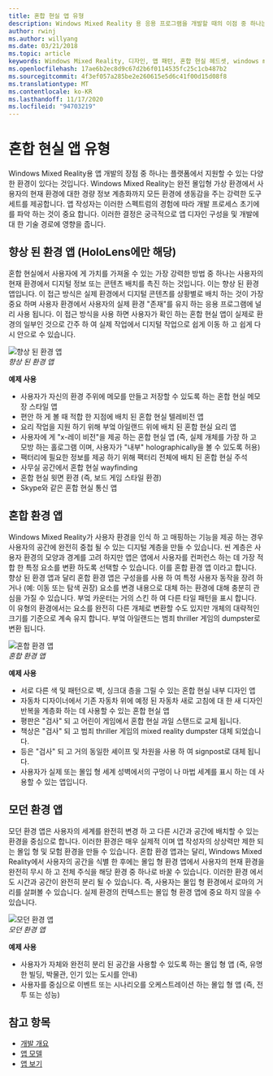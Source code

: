 ```yaml
---
title: 혼합 현실 앱 유형
description: Windows Mixed Reality 용 응용 프로그램을 개발할 때의 이점 중 하나는 플랫폼에서 사용자의 현재 환경 l에 대 한 경량 정보를 계층화 하는 데 사용할 수 있는 완전 한 몰입 형 가상 환경에서 지원할 수 있는 환경 스펙트럼입니다.
author: rwinj
ms.author: willyang
ms.date: 03/21/2018
ms.topic: article
keywords: Windows Mixed Reality, 디자인, 앱 패턴, 혼합 현실 헤드셋, windows mixed reality 헤드셋, 가상 현실 헤드셋, HoloLens
ms.openlocfilehash: 17ae6b2ec8d9c67d2b6f0114535fc25c1cb487b2
ms.sourcegitcommit: 4f3ef057a285be2e260615e5d6c41f00d15d08f8
ms.translationtype: MT
ms.contentlocale: ko-KR
ms.lasthandoff: 11/17/2020
ms.locfileid: "94703219"
---
```

# <a name="types-of-mixed-reality-apps"></a>혼합 현실 앱 유형

Windows Mixed Reality용 앱 개발의 장점 중 하나는 플랫폼에서 지원할 수 있는 다양한 환경이 있다는 것입니다. Windows Mixed Reality는 완전 몰입형 가상 환경에서 사용자의 현재 환경에 대한 경량 정보 계층화까지 모든 환경에 생동감을 주는 강력한 도구 세트를 제공합니다. 앱 작성자는 이러한 스펙트럼의 경험에 따라 개발 프로세스 초기에를 파악 하는 것이 중요 합니다. 이러한 결정은 궁극적으로 앱 디자인 구성을 및 개발에 대 한 기술 경로에 영향을 줍니다.

## <a name="enhanced-environment-apps-hololens-only"></a>향상 된 환경 앱 (HoloLens에만 해당)

혼합 현실에서 사용자에 게 가치를 가져올 수 있는 가장 강력한 방법 중 하나는 사용자의 현재 환경에서 디지털 정보 또는 콘텐츠 배치를 촉진 하는 것입니다. 이는 향상 된 환경 앱입니다. 이 접근 방식은 실제 환경에서 디지털 콘텐츠를 상황별로 배치 하는 것이 가장 중요 하며 사용자 환경에서 사용자의 실제 환경 "존재"를 유지 하는 응용 프로그램에 널리 사용 됩니다. 이 접근 방식을 사용 하면 사용자가 확인 하는 혼합 현실 앱이 실제로 환경의 일부인 것으로 간주 하 여 실제 작업에서 디지털 작업으로 쉽게 이동 하 고 쉽게 다시 안으로 수 있습니다.

![향상 된 환경 앱](images/enhancedenvironmentapps-640px.jpg)<br>
*향상 된 환경 앱*

**예제 사용**
* 사용자가 자신의 환경 주위에 메모를 만들고 저장할 수 있도록 하는 혼합 현실 메모장 스타일 앱
* 편안 하 게 볼 때 적합 한 지점에 배치 된 혼합 현실 텔레비전 앱
* 요리 작업을 지원 하기 위해 부엌 아일랜드 위에 배치 된 혼합 현실 요리 앱
* 사용자에 게 "x-레이 비전"을 제공 하는 혼합 현실 앱 (즉, 실제 개체를 가장 하 고 모방 하는 홀로그램 이며, 사용자가 "내부" holographically을 볼 수 있도록 허용)
* 팩터리에 필요한 정보를 제공 하기 위해 팩터리 전체에 배치 된 혼합 현실 주석
* 사무실 공간에서 혼합 현실 wayfinding
* 혼합 현실 윗면 환경 (즉, 보드 게임 스타일 환경)
* Skype와 같은 혼합 현실 통신 앱

## <a name="blended-environment-apps"></a>혼합 환경 앱

Windows Mixed Reality가 사용자 환경을 인식 하 고 매핑하는 기능을 제공 하는 경우 사용자의 공간에 완전히 중첩 될 수 있는 디지털 계층을 만들 수 있습니다. 씬 계층은 사용자 환경의 모양과 경계를 고려 하지만 앱은 앱에서 사용자를 컨퍼런스 하는 데 가장 적합 한 특정 요소를 변환 하도록 선택할 수 있습니다. 이를 혼합 환경 앱 이라고 합니다. 향상 된 환경 앱과 달리 혼합 환경 앱은 구성을를 사용 하 여 특정 사용자 동작을 장려 하거나 (예: 이동 또는 탐색 권장) 요소를 변경 내용으로 대체 하는 환경에 대해 충분히 관심을 가질 수 있습니다. 부엌 카운터는 거의 스킨 하 여 다른 타일 패턴을 표시 합니다. 이 유형의 환경에서는 요소를 완전히 다른 개체로 변환할 수도 있지만 개체의 대략적인 크기를 기준으로 계속 유지 합니다. 부엌 아일랜드는 범죄 thriller 게임의 dumpster로 변환 됩니다.

![혼합 환경 앱](images/blendedenvironmentapps-640px.jpg)<br>
*혼합 환경 앱*

**예제 사용**
* 서로 다른 색 및 패턴으로 벽, 싱크대 층을 그릴 수 있는 혼합 현실 내부 디자인 앱
* 자동차 디자이너에서 기존 자동차 위에 예정 된 자동차 새로 고침에 대 한 새 디자인 반복을 계층화 하는 데 사용할 수 있는 혼합 현실 앱
* 평판은 "검사" 되 고 어린이 게임에서 혼합 현실 과일 스탠드로 교체 됩니다.
* 책상은 "검사" 되 고 범죄 thriller 게임의 mixed reality dumpster 대체 되었습니다.
* 등은 "검사" 되 고 거의 동일한 셰이프 및 차원을 사용 하 여 signpost로 대체 됩니다.
* 사용자가 실제 또는 몰입 형 세계 성벽에서의 구멍이 나 마법 세계를 표시 하는 데 사용할 수 있는 앱입니다.

## <a name="immersive-environment-apps"></a>모던 환경 앱

모던 환경 앱은 사용자의 세계를 완전히 변경 하 고 다른 시간과 공간에 배치할 수 있는 환경을 중심으로 합니다. 이러한 환경은 매우 실제적 이며 앱 작성자의 상상력만 제한 되는 몰입 형 및 모험 환경을 만들 수 있습니다. 혼합 환경 앱과는 달리, Windows Mixed Reality에서 사용자의 공간을 식별 한 후에는 몰입 형 환경 앱에서 사용자의 현재 환경을 완전히 무시 하 고 전체 주식을 해당 환경 중 하나로 바꿀 수 있습니다. 이러한 환경 에서도 시간과 공간이 완전히 분리 될 수 있습니다. 즉, 사용자는 몰입 형 환경에서 로마의 거리를 살펴볼 수 있습니다. 실제 환경의 컨텍스트는 몰입 형 환경 앱에 중요 하지 않을 수 있습니다.

![모던 환경 앱](images/windows-mixed-reality-640px.jpg)<br>
*모던 환경 앱*

**예제 사용**
* 사용자가 자체와 완전히 분리 된 공간을 사용할 수 있도록 하는 몰입 형 앱 (즉, 유명한 빌딩, 박물관, 인기 있는 도시를 안내)
* 사용자를 중심으로 이벤트 또는 시나리오를 오케스트레이션 하는 몰입 형 앱 (즉, 전투 또는 성능)

## <a name="see-also"></a>참고 항목
* [개발 개요](../develop/development.md)
* [앱 모델](app-model.md)
* [앱 보기](app-views.md)
